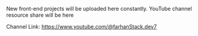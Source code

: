 New front-end projects will be uploaded here constantly. YouTube channel resource share will be here

Channel Link: https://www.youtube.com/@farhanStack.dev7